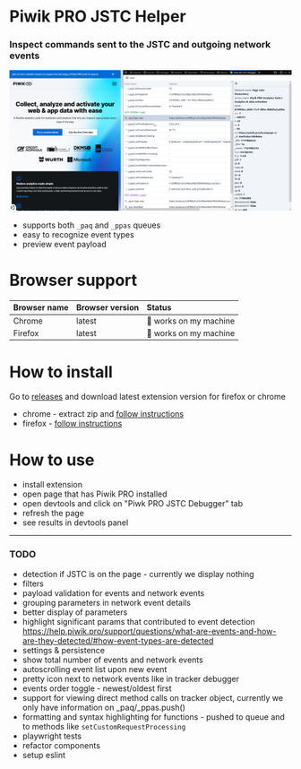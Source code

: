 # Piwik PRO JSTC Helper

### Inspect commands sent to the JSTC and outgoing network events

![alt text](/docs/preview.png)

- supports both `_paq` and `_ppas` queues
- easy to recognize event types
- preview event payload

# Browser support

| Browser name | Browser version | Status                 |
| :----------- | :-------------- | :--------------------- |
| Chrome       | latest          | 🚧 works on my machine |
| Firefox      | latest          | 🚧 works on my machine |

# How to install

Go to [releases](https://github.com/auto200/piwik-pro-jstc-debugger/releases) and download latest extension version for firefox or chrome

- chrome - extract zip and [follow instructions](https://webkul.com/blog/how-to-install-the-unpacked-extension-in-chrome/)
- firefox - [follow instructions](https://extensionworkshop.com/documentation/develop/temporary-installation-in-firefox/)

# How to use

- install extension
- open page that has Piwik PRO installed
- open devtools and click on "Piwk PRO JSTC Debugger" tab
- refresh the page
- see results in devtools panel

---

### TODO

- detection if JSTC is on the page - currently we display nothing
- filters
- payload validation for events and network events
- grouping parameters in network event details
- better display of parameters
- highlight significant params that contributed to event detection https://help.piwik.pro/support/questions/what-are-events-and-how-are-they-detected/#how-event-types-are-detected
- settings & persistence
- show total number of events and network events
- autoscrolling event list upon new event
- pretty icon next to network events like in tracker debugger
- events order toggle - newest/oldest first
- support for viewing direct method calls on tracker object, currently we only have information on \_paq/\_ppas.push()
- formatting and syntax highlighting for functions - pushed to queue and to methods like `setCustomRequestProcessing`
- playwright tests
- refactor components
- setup eslint
